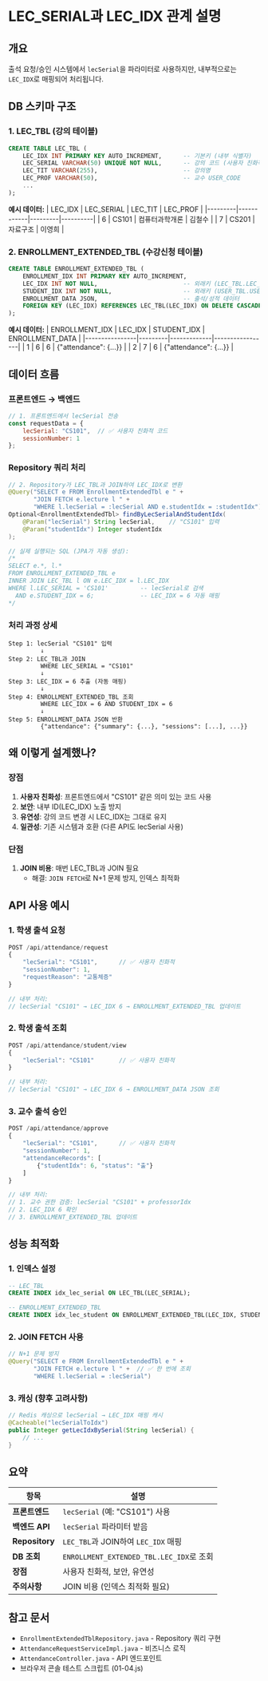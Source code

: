 # LEC_SERIAL과 LEC_IDX 관계 설명

## 개요
출석 요청/승인 시스템에서 `lecSerial`을 파라미터로 사용하지만, 내부적으로는 `LEC_IDX`로 매핑되어 처리됩니다.

## DB 스키마 구조

### 1. LEC_TBL (강의 테이블)
```sql
CREATE TABLE LEC_TBL (
    LEC_IDX INT PRIMARY KEY AUTO_INCREMENT,      -- 기본키 (내부 식별자)
    LEC_SERIAL VARCHAR(50) UNIQUE NOT NULL,      -- 강의 코드 (사용자 친화적)
    LEC_TIT VARCHAR(255),                        -- 강의명
    LEC_PROF VARCHAR(50),                        -- 교수 USER_CODE
    ...
);
```

**예시 데이터:**
| LEC_IDX | LEC_SERIAL | LEC_TIT | LEC_PROF |
|---------|------------|---------|----------|
| 6 | CS101 | 컴퓨터과학개론 | 김철수 |
| 7 | CS201 | 자료구조 | 이영희 |

### 2. ENROLLMENT_EXTENDED_TBL (수강신청 테이블)
```sql
CREATE TABLE ENROLLMENT_EXTENDED_TBL (
    ENROLLMENT_IDX INT PRIMARY KEY AUTO_INCREMENT,
    LEC_IDX INT NOT NULL,                        -- 외래키 (LEC_TBL.LEC_IDX 참조)
    STUDENT_IDX INT NOT NULL,                    -- 외래키 (USER_TBL.USER_IDX 참조)
    ENROLLMENT_DATA JSON,                        -- 출석/성적 데이터
    FOREIGN KEY (LEC_IDX) REFERENCES LEC_TBL(LEC_IDX) ON DELETE CASCADE
);
```

**예시 데이터:**
| ENROLLMENT_IDX | LEC_IDX | STUDENT_IDX | ENROLLMENT_DATA |
|----------------|---------|-------------|-----------------|
| 1 | 6 | 6 | {"attendance": {...}} |
| 2 | 7 | 6 | {"attendance": {...}} |

## 데이터 흐름

### 프론트엔드 → 백엔드
```javascript
// 1. 프론트엔드에서 lecSerial 전송
const requestData = {
    lecSerial: "CS101",  // ✅ 사용자 친화적 코드
    sessionNumber: 1
};
```

### Repository 쿼리 처리
```java
// 2. Repository가 LEC_TBL과 JOIN하여 LEC_IDX로 변환
@Query("SELECT e FROM EnrollmentExtendedTbl e " +
       "JOIN FETCH e.lecture l " +
       "WHERE l.lecSerial = :lecSerial AND e.studentIdx = :studentIdx")
Optional<EnrollmentExtendedTbl> findByLecSerialAndStudentIdx(
    @Param("lecSerial") String lecSerial,    // "CS101" 입력
    @Param("studentIdx") Integer studentIdx
);

// 실제 실행되는 SQL (JPA가 자동 생성):
/*
SELECT e.*, l.*
FROM ENROLLMENT_EXTENDED_TBL e
INNER JOIN LEC_TBL l ON e.LEC_IDX = l.LEC_IDX
WHERE l.LEC_SERIAL = 'CS101'         -- lecSerial로 검색
  AND e.STUDENT_IDX = 6;             -- LEC_IDX = 6 자동 매핑
*/
```

### 처리 과정 상세
```
Step 1: lecSerial "CS101" 입력
         ↓
Step 2: LEC_TBL과 JOIN
         WHERE LEC_SERIAL = "CS101"
         ↓
Step 3: LEC_IDX = 6 추출 (자동 매핑)
         ↓
Step 4: ENROLLMENT_EXTENDED_TBL 조회
         WHERE LEC_IDX = 6 AND STUDENT_IDX = 6
         ↓
Step 5: ENROLLMENT_DATA JSON 반환
         {"attendance": {"summary": {...}, "sessions": [...], ...}}
```

## 왜 이렇게 설계했나?

### 장점
1. **사용자 친화성**: 프론트엔드에서 "CS101" 같은 의미 있는 코드 사용
2. **보안**: 내부 ID(LEC_IDX) 노출 방지
3. **유연성**: 강의 코드 변경 시 LEC_IDX는 그대로 유지
4. **일관성**: 기존 시스템과 호환 (다른 API도 lecSerial 사용)

### 단점
1. **JOIN 비용**: 매번 LEC_TBL과 JOIN 필요
   - 해결: `JOIN FETCH`로 N+1 문제 방지, 인덱스 최적화

## API 사용 예시

### 1. 학생 출석 요청
```javascript
POST /api/attendance/request
{
    "lecSerial": "CS101",      // ✅ 사용자 친화적
    "sessionNumber": 1,
    "requestReason": "교통체증"
}

// 내부 처리:
// lecSerial "CS101" → LEC_IDX 6 → ENROLLMENT_EXTENDED_TBL 업데이트
```

### 2. 학생 출석 조회
```javascript
POST /api/attendance/student/view
{
    "lecSerial": "CS101"       // ✅ 사용자 친화적
}

// 내부 처리:
// lecSerial "CS101" → LEC_IDX 6 → ENROLLMENT_DATA JSON 조회
```

### 3. 교수 출석 승인
```javascript
POST /api/attendance/approve
{
    "lecSerial": "CS101",      // ✅ 사용자 친화적
    "sessionNumber": 1,
    "attendanceRecords": [
        {"studentIdx": 6, "status": "출"}
    ]
}

// 내부 처리:
// 1. 교수 권한 검증: lecSerial "CS101" + professorIdx
// 2. LEC_IDX 6 확인
// 3. ENROLLMENT_EXTENDED_TBL 업데이트
```

## 성능 최적화

### 1. 인덱스 설정
```sql
-- LEC_TBL
CREATE INDEX idx_lec_serial ON LEC_TBL(LEC_SERIAL);

-- ENROLLMENT_EXTENDED_TBL
CREATE INDEX idx_lec_student ON ENROLLMENT_EXTENDED_TBL(LEC_IDX, STUDENT_IDX);
```

### 2. JOIN FETCH 사용
```java
// N+1 문제 방지
@Query("SELECT e FROM EnrollmentExtendedTbl e " +
       "JOIN FETCH e.lecture l " +  // ✅ 한 번에 조회
       "WHERE l.lecSerial = :lecSerial")
```

### 3. 캐싱 (향후 고려사항)
```java
// Redis 캐싱으로 lecSerial → LEC_IDX 매핑 캐시
@Cacheable("lecSerialToIdx")
public Integer getLecIdxBySerial(String lecSerial) {
    // ...
}
```

## 요약

| 항목 | 설명 |
|------|------|
| **프론트엔드** | `lecSerial` (예: "CS101") 사용 |
| **백엔드 API** | `lecSerial` 파라미터 받음 |
| **Repository** | `LEC_TBL`과 JOIN하여 `LEC_IDX` 매핑 |
| **DB 조회** | `ENROLLMENT_EXTENDED_TBL.LEC_IDX`로 조회 |
| **장점** | 사용자 친화적, 보안, 유연성 |
| **주의사항** | JOIN 비용 (인덱스 최적화 필요) |

## 참고 문서
- `EnrollmentExtendedTblRepository.java` - Repository 쿼리 구현
- `AttendanceRequestServiceImpl.java` - 비즈니스 로직
- `AttendanceController.java` - API 엔드포인트
- 브라우저 콘솔 테스트 스크립트 (01-04.js)
